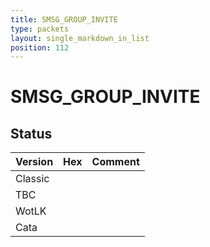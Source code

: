 ```yaml
---
title: SMSG_GROUP_INVITE
type: packets
layout: single_markdown_in_list
position: 112
---
```


# SMSG_GROUP_INVITE

## Status

Version | Hex | Comment
---------- | ---------- | ---------- 
Classic |  |  
TBC |  |  
WotLK |  |  
Cata |  |  
